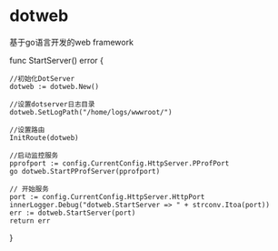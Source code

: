 # dotweb
基于go语言开发的web framework

func StartServer() error {

	//初始化DotServer
	dotweb := dotweb.New()

	//设置dotserver日志目录
	dotweb.SetLogPath("/home/logs/wwwroot/")

	//设置路由
	InitRoute(dotweb)

	//启动监控服务
	pprofport := config.CurrentConfig.HttpServer.PProfPort
	go dotweb.StartPProfServer(pprofport)

	// 开始服务
	port := config.CurrentConfig.HttpServer.HttpPort
	innerLogger.Debug("dotweb.StartServer => " + strconv.Itoa(port))
	err := dotweb.StartServer(port)
	return err
}

